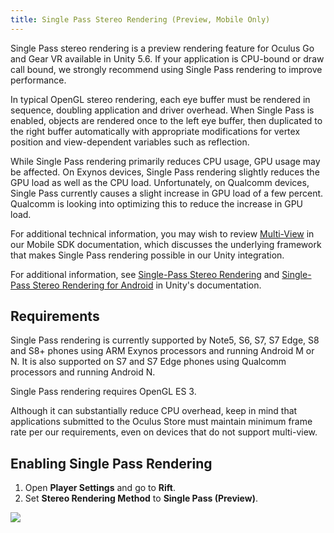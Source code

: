 ```yaml
---
title: Single Pass Stereo Rendering (Preview, Mobile Only)
---
```


Single Pass stereo rendering is a preview rendering feature for Oculus Go and Gear VR available in Unity 5.6. If your application is CPU-bound or draw call bound, we strongly recommend using Single Pass rendering to improve performance. 

In typical OpenGL stereo rendering, each eye buffer must be rendered in sequence, doubling application and driver overhead. When Single Pass is enabled, objects are rendered once to the left eye buffer, then duplicated to the right buffer automatically with appropriate modifications for vertex position and view-dependent variables such as reflection.

While Single Pass rendering primarily reduces CPU usage, GPU usage may be affected. On Exynos devices, Single Pass rendering slightly reduces the GPU load as well as the CPU load. Unfortunately, on Qualcomm devices, Single Pass currently causes a slight increase in GPU load of a few percent. Qualcomm is looking into optimizing this to reduce the increase in GPU load.

For additional technical information, you may wish to review [Multi-View](/documentation/mobilesdk/latest/concepts/mobile-multiview/) in our Mobile SDK documentation, which discusses the underlying framework that makes Single Pass rendering possible in our Unity integration.

For additional information, see [Single-Pass Stereo Rendering](https://docs.unity3d.com/Manual/SinglePassStereoRendering.html) and [Single-Pass Stereo Rendering for Android](https://docs.unity3d.com/Manual/Android-SinglePassStereoRendering.html) in Unity's documentation.

## Requirements

Single Pass rendering is currently supported by Note5, S6, S7, S7 Edge, S8 and S8+ phones using ARM Exynos processors and running Android M or N. It is also supported on S7 and S7 Edge phones using Qualcomm processors and running Android N.

Single Pass rendering requires OpenGL ES 3.

Although it can substantially reduce CPU overhead, keep in mind that applications submitted to the Oculus Store must maintain minimum frame rate per our requirements, even on devices that do not support multi-view.

## Enabling Single Pass Rendering

1. Open **Player Settings** and go to **Rift**.
2. Set **Stereo Rendering Method** to **Single Pass (Preview)**.


![](/images/documentationunitylatestconceptsunity-single-pass-0.png)

